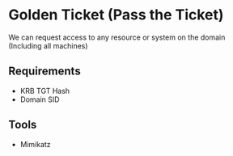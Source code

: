 # Golden Ticket (Pass the Ticket)
We can request access to any resource or system on the domain<br>
(Including all machines)
## Requirements
- KRB TGT Hash
- Domain SID
## Tools
- Mimikatz
